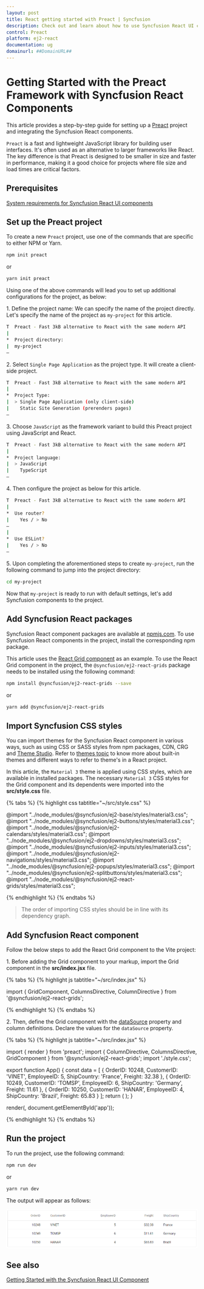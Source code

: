 ```yaml
---
layout: post
title: React getting started with Preact | Syncfusion
description: Check out and learn about how to use Syncfusion React UI components in Preact project.
control: Preact
platform: ej2-react
documentation: ug
domainurl: ##DomainURL##
---
```


# Getting Started with the Preact Framework with Syncfusion React Components

This article provides a step-by-step guide for setting up a [Preact](https://preactjs.com/) project and integrating the Syncfusion React components.

`Preact` is a fast and lightweight JavaScript library for building user interfaces. It's often used as an alternative to larger frameworks like React. The key difference is that Preact is designed to be smaller in size and faster in performance, making it a good choice for projects where file size and load times are critical factors. 

## Prerequisites

[System requirements for Syncfusion React UI components](../system-requirement)

## Set up the Preact project

To create a new `Preact` project, use one of the commands that are specific to either NPM or Yarn.

```bash
npm init preact
```

or

```bash
yarn init preact
```

Using one of the above commands will lead you to set up additional configurations for the project, as below:

1\. Define the project name: We can specify the name of the project directly. Let's specify the name of the project as `my-project` for this article.

```bash
T  Preact - Fast 3kB alternative to React with the same modern API
|
*  Project directory:
|  my-project
—      
```

2\. Select `Single Page Application` as the project type. It will create a client-side project.

```bash
T  Preact - Fast 3kB alternative to React with the same modern API
|
*  Project Type:
|  > Single Page Application (only client-side)
|    Static Site Generation (prerenders pages)
—
```

3\. Choose `JavaScript` as the framework variant to build this Preact project using JavaScript and React.

```bash
T  Preact - Fast 3kB alternative to React with the same modern API
|
*  Project language:
|  > JavaScript
|    TypeScript
—
```

4\. Then configure the project as below for this article.

```bash
T  Preact - Fast 3kB alternative to React with the same modern API
|
*  Use router?
|    Yes / > No
—
|
*  Use ESLint?
|    Yes / > No
—
```

5\. Upon completing the aforementioned steps to create `my-project`, run the following command to jump into the project directory:

```bash
cd my-project
```

Now that `my-project` is ready to run with default settings, let's add Syncfusion components to the project.

## Add Syncfusion React packages

Syncfusion React component packages are available at [npmjs.com](https://www.npmjs.com/search?q=ej2-react). To use Syncfusion React components in the project, install the corresponding npm package.

This article uses the [React Grid component](https://www.syncfusion.com/react-components/react-grid) as an example. To use the React Grid component in the project, the `@syncfusion/ej2-react-grids` package needs to be installed using the following command:

```bash
npm install @syncfusion/ej2-react-grids --save
```

or

```bash
yarn add @syncfusion/ej2-react-grids
```

## Import Syncfusion CSS styles

You can import themes for the Syncfusion React component in various ways, such as using CSS or SASS styles from npm packages, CDN, CRG and [Theme Studio](https://ej2.syncfusion.com/react/documentation/appearance/theme-studio/). Refer to [themes topic](https://ej2.syncfusion.com/react/documentation/appearance/theme/) to know more about built-in themes and different ways to refer to theme's in a React project.

In this article, the `Material 3` theme is applied using CSS styles, which are available in installed packages. The necessary `Material 3` CSS styles for the Grid component and its dependents were imported into the **src/style.css** file.

{% tabs %}
{% highlight css tabtitle="~/src/style.css" %}

@import "../node_modules/@syncfusion/ej2-base/styles/material3.css";
@import "../node_modules/@syncfusion/ej2-buttons/styles/material3.css";
@import "../node_modules/@syncfusion/ej2-calendars/styles/material3.css";
@import "../node_modules/@syncfusion/ej2-dropdowns/styles/material3.css";
@import "../node_modules/@syncfusion/ej2-inputs/styles/material3.css";
@import "../node_modules/@syncfusion/ej2-navigations/styles/material3.css";
@import "../node_modules/@syncfusion/ej2-popups/styles/material3.css";
@import "../node_modules/@syncfusion/ej2-splitbuttons/styles/material3.css";
@import "../node_modules/@syncfusion/ej2-react-grids/styles/material3.css";

{% endhighlight %}
{% endtabs %}

> The order of importing CSS styles should be in line with its dependency graph.

## Add Syncfusion React component

Follow the below steps to add the React Grid component to the Vite project:

1\. Before adding the Grid component to your markup, import the Grid component in the **src/index.jsx** file.

{% tabs %}
{% highlight js tabtitle="~/src/index.jsx" %}

import { GridComponent, ColumnsDirective, ColumnDirective } from '@syncfusion/ej2-react-grids';

{% endhighlight %}
{% endtabs %}

2\. Then, define the Grid component with the [dataSource](https://ej2.syncfusion.com/react/documentation/api/grid#datasource) property and column definitions. Declare the values for the `dataSource` property.

{% tabs %}
{% highlight js tabtitle="~/src/index.jsx" %}

import { render } from 'preact';
import { ColumnDirective, ColumnsDirective, GridComponent } from '@syncfusion/ej2-react-grids';
import './style.css';

export function App() {
  const data = [
    {
      OrderID: 10248, CustomerID: 'VINET', EmployeeID: 5, ShipCountry: 'France', Freight: 32.38
    },
    {
      OrderID: 10249, CustomerID: 'TOMSP', EmployeeID: 6, ShipCountry: 'Germany', Freight: 11.61
    },
    {
      OrderID: 10250, CustomerID: 'HANAR', EmployeeID: 4, ShipCountry: 'Brazil', Freight: 65.83
    }
  ];
  return (
    <GridComponent dataSource={data}>
      <ColumnsDirective>
          <ColumnDirective field='OrderID' width='100' textAlign="Right"/>
          <ColumnDirective field='CustomerID' width='100'/>
          <ColumnDirective field='EmployeeID' width='100' textAlign="Right"/>
          <ColumnDirective field='Freight' width='100' format="C2" textAlign="Right"/>
          <ColumnDirective field='ShipCountry' width='100'/>
      </ColumnsDirective>
    </GridComponent>
  );
}

render(<App />, document.getElementById('app'));

{% endhighlight %}
{% endtabs %}

## Run the project

To run the project, use the following command:

```bash
npm run dev
```

or

```bash
yarn run dev
```

The output will appear as follows:

![preact](../appearance/images/preact.png)

## See also

[Getting Started with the Syncfusion React UI Component](../getting-started/quick-start)
